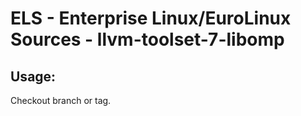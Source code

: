 # ELS - Enterprise Linux/EuroLinux Sources - llvm-toolset-7-libomp
 
## Usage:
  Checkout branch or tag.
